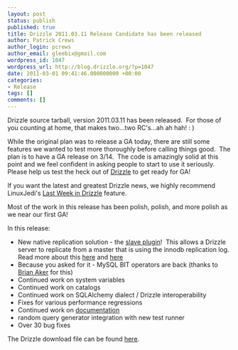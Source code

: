 ```yaml
---
layout: post
status: publish
published: true
title: Drizzle 2011.03.11 Release Candidate has been released
author: Patrick Crews
author_login: pcrews
author_email: gleebix@gmail.com
wordpress_id: 1047
wordpress_url: http://blog.drizzle.org/?p=1047
date: 2011-03-01 09:41:46.000000000 +00:00
categories:
- Release
tags: []
comments: []
---
```

Drizzle source tarball, version 2011.03.11 has been released.  For those of you counting at home, that makes two...two RC's...ah ah hah! : )

While the original plan was to release a GA today, there are still some features we wanted to test more thoroughly before calling things good.  The plan is to have a GA release on 3/14.  The code is amazingly solid at this point and we feel confident in asking people to start to use it seriously.  Please help us test the heck out of <a href="http://drizzle.org/">Drizzle</a> to get ready for GA!

If you want the latest and greatest Drizzle news, we highly recommend LinuxJedi's <a href="http://www.linuxjedi.co.uk/?p=102">Last Week in Drizzle</a> feature.

Most of the work in this release has been polish, polish, and more polish as we near our first GA!

In this release:
<ul>
	<li>New native replication solution - the <a href="http://docs.drizzle.org/plugins/slave/index.html">slave plugin</a>!  This allows a Drizzle server to replicate from a master that is using the innodb replication log.  Read more about this <a href="http://dshrewsbury.blogspot.com/2011/02/drizzles-slave-plugin-and-execute-class.html">here</a> and <a href="http://www.wc220.com/?p=135">here</a></li>
	<li>Because you asked for it - MySQL BIT operators are back (thanks to <a href="http://krow.livejournal.com/">Brian Aker</a> for this)</li>
	<li>Continued work on system variables</li>
	<li>Continued work on catalogs</li>
	<li>Continued work on SQLAlchemy dialect / Drizzle interoperability</li>
	<li>Fixes for various performance regressions</li>
	<li>Continued work on <a href="http://docs.drizzle.org/">documentation</a></li>
	<li>random query generator integration with new test runner</li>
	<li>Over 30 bug fixes</li>
</ul>
The Drizzle download file can be found <a href="https://launchpad.net/drizzle/elliott/2011-02-28">here</a>.
